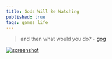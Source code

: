 ```yaml
---
title: Gods Will Be Watching
published: true
tags: games life
---
```

> and then what would you do? - [gog](https://www.gog.com/en/game/gods_will_be_watching)

[![screenshot](https://external-content.duckduckgo.com/iu/?u=https%3A%2F%2Ftse2.mm.bing.net%2Fth%2Fid%2FOIP.hZfT_0elFg1XYjCy9o7SBwHaEK%3Fr%3D0%26pid%3DApi&f=1&ipt=11db8f3c0d4743f699b6332a87d2d80dba3e4a1743a4c0a8eec246678ee5dd02)](https://duckduckgo.com/?t=lm&q=gods+will+be+watching&ia=images&iax=images&iai=https%3A%2F%2Fpressakey.com%2Fgamepix%2F2063%2FGods-Will-Be-Watching-114948.jpg)